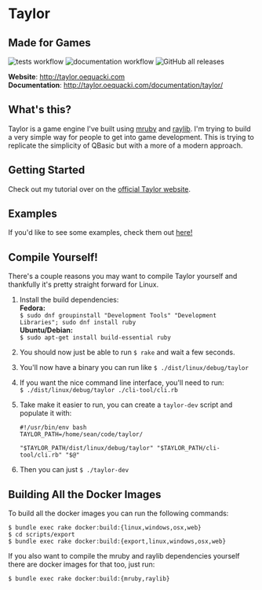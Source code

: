 # Taylor
## Made for Games

![tests workflow](https://github.com/HellRok/Taylor/actions/workflows/tests.yml/badge.svg)
![documentation workflow](https://github.com/HellRok/Taylor/actions/workflows/documentation.yml/badge.svg)
![GitHub all releases](https://img.shields.io/github/downloads/HellRok/Taylor/total?label=Total%20Downloads&style=plastic)

**Website**: http://taylor.oequacki.com  
**Documentation**: http://taylor.oequacki.com/documentation/taylor/

## What's this?

Taylor is a game engine I've built using [mruby](http://mruby.org/) and
[raylib](https://www.raylib.com/). I'm trying to build a very simple way for
people to get into game development. This is trying to replicate the simplicity
of QBasic but with a more of a modern approach.

## Getting Started

Check out my tutorial over on the [official Taylor
website](http://taylor.oequacki.com/documentation/tutorials/getting_started/).

## Examples

If you'd like to see some examples, check them out
[here!](https://github.com/HellRok/TaylorExamples)

## Compile Yourself!

There's a couple reasons you may want to compile Taylor yourself and thankfully
it's pretty straight forward for Linux.

1. Install the build dependencies:  
  **Fedora:**  
  `$ sudo dnf groupinstall "Development Tools" "Development Libraries"; sudo dnf install ruby`  
  **Ubuntu/Debian:**  
  `$ sudo apt-get install build-essential ruby`

2. You should now just be able to run `$ rake` and wait a few seconds.
3. You'll now have a binary you can run like `$ ./dist/linux/debug/taylor`
4. If you want the nice command line interface, you'll need to run:  
  `$ ./dist/linux/debug/taylor ./cli-tool/cli.rb`
5. Take make it easier to run, you can create a `taylor-dev` script and populate
   it with:
   ```shell
   #!/usr/bin/env bash
   TAYLOR_PATH=/home/sean/code/taylor/

   "$TAYLOR_PATH/dist/linux/debug/taylor" "$TAYLOR_PATH/cli-tool/cli.rb" "$@"
   ```
6. Then you can just `$ ./taylor-dev`

## Building All the Docker Images

To build all the docker images you can run the following commands:

```
$ bundle exec rake docker:build:{linux,windows,osx,web}
$ cd scripts/export
$ bundle exec rake docker:build:{export,linux,windows,osx,web}
```

If you also want to compile the mruby and raylib dependencies yourself there are
docker images for that too, just run:

```
$ bundle exec rake docker:build:{mruby,raylib}
```
